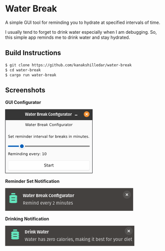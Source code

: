 # Water Break
A simple GUI tool for reminding you to hydrate at specified intervals of time.

I usually tend to forget to drink water especially when I am debugging. So, this simple app reminds me to drink water and stay hydrated.

## Build Instructions
```commandline
$ git clone https://github.com/kanakshilledar/water-break
$ cd water-break
$ cargo run water-break
```

## Screenshots
**GUI Configurator**

![GUI Configuator](assets/gui.png)

**Reminder Set Notification**

![](assets/settings.png)

**Drinking Notification**

![](assets/notify.png)